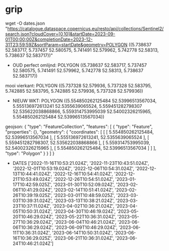 # grip

wget -O dates.json "https://catalogue.dataspace.copernicus.eu/resto/api/collections/Sentinel2/search.json?cloudCover=[0,10]&startDate=2023-09-01T00:00:00Z&completionDate=2023-12-31T23:59:59Z&sortParam=startDate&geometry=POLYGON ((5.738637 52.583717, 5.737457 52.580575, 5.741491 52.579962, 5.742778 52.58313, 5.738637 52.583717))"

- OUD
perfect omlijnd:
POLYGON ((5.738637 52.583717, 5.737457 52.580575, 5.741491 52.579962, 5.742778 52.58313, 5.738637 52.583717))

mooi vierkant:
POLYGON ((5.737328 52.579936, 5.737328 52.583795, 5.742885 52.583795, 5.742885 52.579936, 5.737328 52.579936))


- NIEUW
WKT:
POLYGON ((5.554850262125484 52.53996513567034, 5.555136972613241 52.5355639065524, 5.559451282798307 52.535622038868866, 5.559314753995039 52.54002326215965, 5.554850262125484 52.53996513567034))

geojson:
{
  "type": "FeatureCollection",
  "features": [
    {
      "type": "Feature",
      "properties": {},
      "geometry": {
        "coordinates": [
          [
            [
              5.554850262125484,
              52.53996513567034
            ],
            [
              5.555136972613241,
              52.5355639065524
            ],
            [
              5.559451282798307,
              52.535622038868866
            ],
            [
              5.559314753995039,
              52.54002326215965
            ],
            [
              5.554850262125484,
              52.53996513567034
            ]
          ]
        ],
        "type": "Polygon"
      }
    }
  ]
}

- DATES
['2022-11-16T10:53:21.024Z', '2022-11-23T10:43:51.024Z', '2022-12-01T10:53:19.024Z', '2022-12-06T10:54:31.024Z', '2022-12-13T10:44:41.024Z', '2022-12-16T10:54:41.024Z', '2022-12-21T10:53:49.024Z', '2022-12-26T10:54:51.024Z', '2023-01-17T10:42:59.025Z', '2023-01-30T10:52:09.024Z', '2023-02-06T10:41:29.024Z', '2023-02-14T10:51:41.024Z', '2023-02-26T10:39:19.025Z', '2023-03-01T10:48:59.025Z', '2023-03-03T10:39:31.024Z', '2023-03-13T10:38:21.024Z', '2023-03-23T10:37:11.024Z', '2023-04-02T10:36:21.024Z', '2023-04-05T10:50:31.024Z', '2023-04-30T10:46:19.024Z', '2023-05-20T10:46:29.024Z', '2023-05-22T10:36:31.024Z', '2023-05-27T10:36:29.024Z', '2023-06-04T10:46:21.024Z', '2023-06-06T10:36:29.024Z', '2023-06-09T10:46:29.024Z', '2023-06-11T10:36:31.024Z', '2023-06-14T10:50:31.024Z', '2023-06-16T10:36:29.025Z', '2023-06-21T10:36:31.024Z', '2023-06-24T10:46:21.024Z']